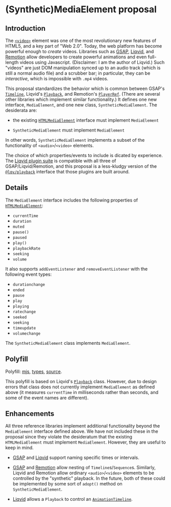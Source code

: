 # (Synthetic)MediaElement proposal

## Introduction

The [`<video>`](https://html.spec.whatwg.org/multipage/media.html#the-video-element) element was one of the most revolutionary new features of HTML5, and a key part of "Web 2.0". Today, the web platform has become powerful enough to *create* videos. Libraries such as [GSAP](https://greensock.com/gsap/), [Liqvid](https://liqvidjs.org), and [Remotion](https://www.remotion.dev/docs/player) allow developers to create powerful animations and even full-length videos using Javascript. (Disclaimer: I am the author of Liqvid.) Such "videos" are just DOM manipulation synced up to an audio track (which is still a normal audio file) and a scrubber bar; in particular, they can be *interactive*, which is impossible with `.mp4` videos.

This proposal standardizes the behavior which is common between GSAP's [`Timeline`](https://greensock.com/docs/v3/GSAP/Timeline), Liqvid's [`Playback`](https://liqvidjs.org/docs/reference/Playback/), and Remotion's [`PlayerRef`](https://www.remotion.dev/docs/player/api#playerref). (There are several other libraries which implement similar functionality.) It defines one new interface, `MediaElement`, and one new class, `SyntheticMediaElement`. The desiderata are:

* the existing [`HTMLMediaElement`](https://html.spec.whatwg.org/multipage/media.html#htmlmediaelement) interface must implement `MediaElement`

* `SyntheticMediaElement` must implement `MediaElement`

In other words, `SyntheticMediaElement` implements a subset of the functionality of `<audio>`/`<video>` elements.

The choice of which properties/events to include is dicated by experience. The [Liqvid plugin suite](https://github.com/liqvidjs/plugins/tree/main/demos) is compatible with all three of GSAP/Liqvid/Remotion, and this proposal is a less-kludgy version of the [`@lqv/playback`](https://github.com/liqvidjs/plugins/blob/main/packages/playback/src/index.ts) interface that those plugins are built around.

## Details

The `MediaElement` interface includes the following properties of [`HTMLMediaElement`](https://html.spec.whatwg.org/multipage/media.html#htmlmediaelement):

* `currentTime`
* `duration`
* `muted`
* `pause()`
* `paused`
* `play()`
* `playbackRate`
* `seeking`
* `volume`

It also supports `addEventListener` and `removeEventListener` with the following event types:

* `durationchange`
* `ended`
* `pause`
* `play`
* `playing`
* `ratechange`
* `seeked`
* `seeking`
* `timeupdate`
* `volumechange`

The `SyntheticMediaElement` class implements `MediaElement`.

## Polyfill

Polyfill: [mjs](https://github.com/ysulyma/proposal-mediaelement/blob/main/polyfill.mjs), [types](https://github.com/ysulyma/proposal-mediaelement/blob/main/polyfill.d.mts), [source](https://github.com/ysulyma/proposal-mediaelement/blob/main/polyfill.mts).

This polyfill is based on Liqvid's [`Playback`](https://github.com/liqvidjs/liqvid/blob/main/packages/playback/src/core.ts) class. However, due to design errors that class does not currently implement `MediaElement` as defined above (it measures `currentTime` in milliseconds rather than seconds, and some of the event names are different).

## Enhancements

All three reference libraries implement additional functionality beyond the `MediaElement` interface defined above. We have not included these in the proposal since they violate the desideratum that the existing `HTMLMediaElement` must implement `MediaElement`. However, they are useful to keep in mind.

* [GSAP](https://greensock.com/docs/v3/GSAP/Timeline/addLabel()) and [Liqvid](https://liqvidjs.org/docs/reference/Script/) support naming specific times or intervals.

* [GSAP](https://greensock.com/docs/v3/GSAP/Timeline#nesting) and [Remotion](https://www.remotion.dev/docs/sequence) allow nesting of `Timeline`s/`Sequence`s. Similarly, Liqvid and Remotion allow ordinary `<audio>`/`<video>` elements to be controlled by the "synthetic" playback. In the future, both of these could be implemented by some sort of `adopt()` method on `SyntheticMediaElement`.

* [Liqvid](https://liqvidjs.org/docs/guide/animation#web-animations-api) allows a `Playback` to control an [`AnimationTimeline`](https://drafts.csswg.org/web-animations-1/#the-animationtimeline-interface).
